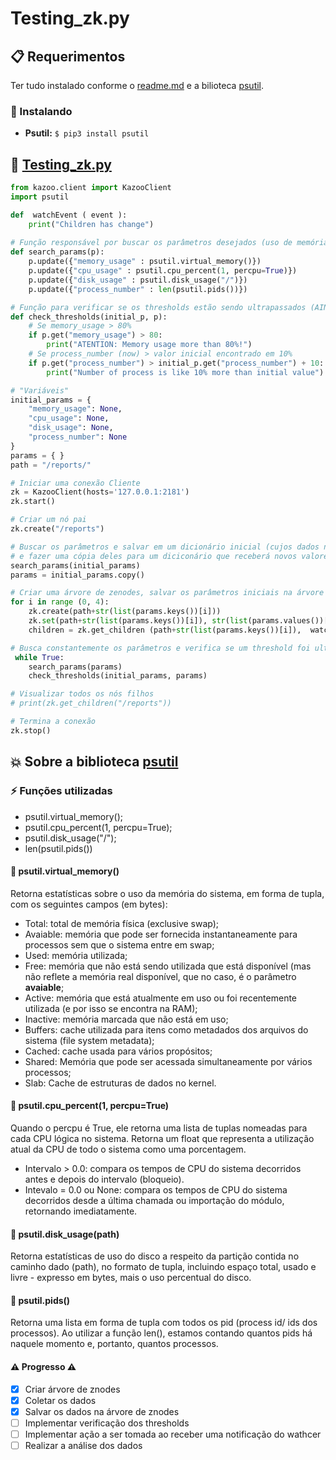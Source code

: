 # Testing_zk.py
## :clipboard: Requerimentos
Ter tudo instalado conforme o [readme.md](https://github.com/rarants/Estudo_Zookeeper_Kazoo/blob/main/README.md) e a bilioteca [psutil](https://psutil.readthedocs.io/en/latest/).
### :wrench: Instalando
- **Psutil:** `$ pip3 install psutil`
## :paperclip: [Testing_zk.py](https://github.com/rarants/Estudo_Zookeeper_Kazoo/blob/main/src/testing_zk.py) 
```python
from kazoo.client import KazooClient
import psutil

def  watchEvent ( event ): 
    print("Children has change")
    
# Função responsável por buscar os parâmetros desejados (uso de memória, de cpu, de disco e o número de processos)
def search_params(p):
    p.update({"memory_usage" : psutil.virtual_memory()})
    p.update({"cpu_usage" : psutil.cpu_percent(1, percpu=True)})
    p.update({"disk_usage" : psutil.disk_usage("/")})
    p.update({"process_number" : len(psutil.pids())})

# Função para verificar se os thresholds estão sendo ultrapassados (AINDA NÃO TESTADA = é só o "algoritmo")
def check_thresholds(initial_p, p):
    # Se memory_usage > 80%
    if p.get("memory_usage") > 80:
        print("ATENTION: Memory usage more than 80%!")
    # Se process_number (now) > valor inicial encontrado em 10%
    if p.get("process_number") > initial_p.get("process_number") + 10:
        print("Number of process is like 10% more than initial value")

# "Variáveis"
initial_params = {
    "memory_usage": None, 
    "cpu_usage": None, 
    "disk_usage": None, 
    "process_number": None
}
params = { }
path = "/reports/"

# Iniciar uma conexão Cliente
zk = KazooClient(hosts='127.0.0.1:2181')
zk.start()

# Criar um nó pai
zk.create("/reports")

# Buscar os parâmetros e salvar em um dicionário inicial (cujos dados não irão ser alterados para referência)
# e fazer uma cópia deles para um diciconário que receberá novos valores ao passar do tempo
search_params(initial_params)
params = initial_params.copy()

# Criar uma árvore de zenodes, salvar os parâmetros iniciais na árvore e setar um watcher # (ainda não funcional)
for i in range (0, 4):
    zk.create(path+str(list(params.keys())[i]))
    zk.set(path+str(list(params.keys())[i]), str(list(params.values())[i]).encode('utf-8'))
    children = zk.get_children (path+str(list(params.keys())[i]),  watch = watchEvent)

# Busca constantemente os parâmetros e verifica se um threshold foi ultrapassado
 while True:
    search_params(params)
    check_thresholds(initial_params, params)

# Visualizar todos os nós filhos
# print(zk.get_children("/reports"))

# Termina a conexão
zk.stop()
```
## :boom: Sobre a biblioteca [psutil](https://psutil.readthedocs.io/en/latest/)
### :zap: Funções utilizadas
- psutil.virtual_memory();
- psutil.cpu_percent(1, percpu=True);
- psutil.disk_usage("/");
- len(psutil.pids())
#### :mag_right: psutil.virtual_memory()
Retorna estatísticas sobre o uso da memória do sistema, em forma de tupla, com os seguintes campos (em bytes):
- Total: total de memória física (exclusive swap);
- Avaiable: memória que pode ser fornecida instantaneamente para processos sem que o sistema entre em swap;
- Used: memória utilizada;
- Free: memória que não está sendo utilizada que está disponível (mas não reflete a memória real disponível, que no caso, é o  parâmetro **avaiable**;
- Active: memória que está atualmente em uso ou foi recentemente utilizada (e por isso se encontra na RAM);
- Inactive: memória marcada que não está em uso;
- Buffers: cache utilizada para itens como metadados dos arquivos do sistema (file system metadata);
- Cached: cache usada para vários propósitos;
- Shared: Memória que pode ser acessada simultaneamente por vários processos;
- Slab: Cache de estruturas de dados no kernel.
#### :mag_right: psutil.cpu_percent(1, percpu=True)
Quando o percpu é True, ele retorna uma lista de tuplas nomeadas para cada CPU lógica no sistema.
Retorna um float que representa a utilização atual da CPU de todo o sistema como uma porcentagem. 
- Intervalo > 0.0: compara os tempos de CPU do sistema decorridos antes e depois do intervalo (bloqueio). 
- Intevalo = 0.0 ou None: compara os tempos de CPU do sistema decorridos desde a última chamada ou importação do módulo, retornando imediatamente. 
#### :mag_right: psutil.disk_usage(path)
Retorna estatísticas de uso do disco a respeito da partição contida no caminho dado (path), no formato de tupla, incluindo espaço total, usado e livre - expresso em bytes, mais o uso percentual do disco. 
#### :mag_right: psutil.pids()
Retorna uma lista em forma de tupla com todos os pid (process id/ ids dos processos). Ao utilizar a função len(), estamos contando quantos pids há naquele momento e, portanto, quantos processos.
#### :warning: Progresso :warning: 
- [X] Criar árvore de znodes
- [X] Coletar os dados
- [X] Salvar os dados na árvore de znodes
- [ ] Implementar verificação dos thresholds
- [ ] Implementar ação a ser tomada ao receber uma notificação do wathcer
- [ ] Realizar a análise dos dados
